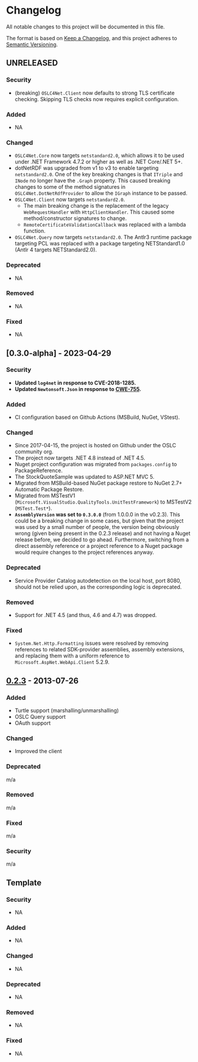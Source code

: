 # Changelog

All notable changes to this project will be documented in this file.

The format is based on [Keep a Changelog](https://keepachangelog.com/en/1.1.0/),
and this project adheres to [Semantic Versioning](https://semver.org/spec/v2.0.0.html).

## UNRELEASED

### Security

- (breaking) `OSLC4Net.Client` now defaults to strong TLS certificate checking. Skipping TLS checks now requires explicit configuration.

### Added

- NA

### Changed

- `OSLC4Net.Core` now targets `netstandard2.0`, which allows it to  be used under .NET Framework 4.7.2 or higher as well as .NET Core/.NET 5+.
- dotNetRDF was upgraded from v1 to v3 to enable targeting `netstandard2.0`. One of the key breaking changes is that `ITriple` and `INode` no longer have the `.Graph` property. This caused breaking changes to some of the method signatures in `OSLC4Net.DotNetRdfProvider` to allow the `IGraph` instance to be passed.
- `OSLC4Net.Client` now targets `netstandard2.0`.
  - The main breaking change is the replacement of the legacy `WebRequestHandler` with `HttpClientHandler`. This caused some method/constructor signatures to change. 
  - `RemoteCertificateValidationCallback` was replaced with a lambda function.
- `OSLC4Net.Query` now targets `netstandard2.0`. The Antlr3 runtime package targeting PCL was replaced with a package targeting NETStandard1.0 (Antlr 4 targets NETStandard2.0).

### Deprecated

- NA

### Removed

- NA

### Fixed

- NA

## [0.3.0-alpha] - 2023-04-29

### Security

- **Updated `log4net` in response to CVE-2018-1285.**
- **Updated `Newtonsoft.Json` in response to [CWE-755](https://cwe.mitre.org/data/definitions/755.html).**

### Added

- CI configuration based on Github Actions (MSBuild, NuGet, VStest).

### Changed

- Since 2017-04-15, the project is hosted on Github under the OSLC community org.
- The project now targets .NET 4.8 instead of .NET 4.5.
- Nuget project configuration was migrated from `packages.config` to PackageReference.
- The StockQuoteSample was updated to ASP.NET MVC 5.
- Migrated from MSBuild-based NuGet package restore to NuGet 2.7+ Automatic Package Restore.
- Migrated from MSTestV1 (`Microsoft.VisualStudio.QualityTools.UnitTestFramework`) to MSTestV2 (`MSTest.Test*`).
- **`AssemblyVersion` was set to `0.3.0.0`** (from 1.0.0.0 in the v0.2.3). This could be a breaking change in some cases, but given that the project was used by a small number of people, the version being obviously wrong (given being present in the 0.2.3 release) and not having a Nuget release before, we decided to go ahead. Furthermore, switching from a direct assembly reference or a project reference to a Nuget package would require changes to the project references anyway.

### Deprecated

- Service Provider Catalog autodetection on the local host, port 8080, should not be relied upon, as the corresponding logic is deprecated.

### Removed

- Support for .NET 4.5 (and thus, 4.6 and 4.7) was dropped.

### Fixed

- `System.Net.Http.Formatting` issues were resolved by removing references to related SDK-provider assemblies, assembly extensions, and replacing them with a uniform reference to `Microsoft.AspNet.WebApi.Client` 5.2.9.

## [0.2.3] - 2013-07-26

### Added

- Turtle support (marshalling/unmarshalling)
- OSLC Query support
- OAuth support

### Changed

- Improved the client

### Deprecated 

m/a

### Removed

m/a

### Fixed

m/a

### Security

m/a

## Template

### Security

- NA

### Added

- NA

### Changed

- NA

### Deprecated

- NA

### Removed

- NA

### Fixed

- NA


[unreleased]: https://github.com/OSLC/oslc4net/compare/v0.2.3...HEAD
[0.2.3]: https://github.com/OSLC/oslc4net/releases/tag/v0.2.3
